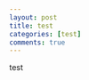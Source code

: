 ```yaml
---
layout: post
title: test
categories: [test]
comments: true
---
```


test





























